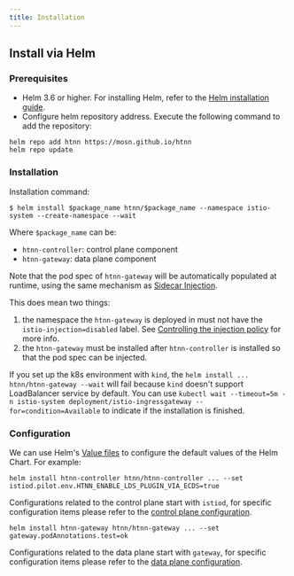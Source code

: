 ```yaml
---
title: Installation
---
```


## Install via Helm

### Prerequisites

* Helm 3.6 or higher. For installing Helm, refer to the [Helm installation guide](https://helm.sh/docs/intro/install/).
* Configure helm repository address. Execute the following command to add the repository:

```shell
helm repo add htnn https://mosn.github.io/htnn
helm repo update
```

### Installation

Installation command:

```shell
$ helm install $package_name htnn/$package_name --namespace istio-system --create-namespace --wait
```

Where `$package_name` can be:

* `htnn-controller`: control plane component
* `htnn-gateway`: data plane component

Note that the pod spec of `htnn-gateway` will be automatically populated at runtime, using the same mechanism as [Sidecar Injection](istio.io/latest/docs/setup/additional-setup/sidecar-injection).

This does mean two things:

1. the namespace the `htnn-gateway` is deployed in must not have the `istio-injection=disabled` label.
See [Controlling the injection policy](https://istio.io/latest/docs/setup/additional-setup/sidecar-injection/#controlling-the-injection-policy) for more info.
2. the `htnn-gateway` must be installed after `htnn-controller` is installed so that the pod spec can be injected.

If you set up the k8s environment with `kind`, the `helm install ... htnn/htnn-gateway --wait` will fail because `kind` doesn't support LoadBalancer service by default. You can use `kubectl wait --timeout=5m -n istio-system deployment/istio-ingressgateway --for=condition=Available` to indicate if the installation is finished.

### Configuration

We can use Helm's [Value files](https://helm.sh/docs/chart_template_guide/values_files/) to configure the default values of the Helm Chart. For example:

```shell
helm install htnn-controller htnn/htnn-controller ... --set istiod.pilot.env.HTNN_ENABLE_LDS_PLUGIN_VIA_ECDS=true
```

Configurations related to the control plane start with `istiod`, for specific configuration items please refer to the [control plane configuration](https://github.com/istio/istio/blob/1.21.2/manifests/charts/istio-control/istio-discovery/values.yaml).

```shell
helm install htnn-gateway htnn/htnn-gateway ... --set gateway.podAnnotations.test=ok
```

Configurations related to the data plane start with `gateway`, for specific configuration items please refer to the [data plane configuration](https://github.com/istio/istio/blob/1.21.2/manifests/charts/gateway/values.yaml).
